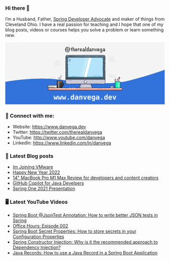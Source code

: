 ### Hi there 👋

I’m a Husband, Father, [Spring Developer Advocate](https://tanzu.vmware.com/developer/advocates/) and maker of things from Cleveland Ohio. I have a real passion for teaching and I hope that one of my blog posts, videos or courses helps you solve a problem or learn something new.

![Profile Header](./github_profile_header.png)

### 🤝 Connect with me:

- Website: https://www.danvega.dev
- Twitter: https://twitter.com/therealdanvega
- YouTube: http://www.youtube.com/danvega
- LinkedIn: https://www.linkedin.com/in/danvega

### 📝 Latest Blog posts

<!-- BLOG-POST-LIST:START -->
- [Im Joining VMware](https://www.danvega.dev/blog/2022/01/24/undefined)
- [Happy New Year 2022](https://www.danvega.dev/blog/2022/01/01/happy-new-year-2022)
- [14&quot; MacBook Pro M1 Max Review for developers and content creators](https://www.danvega.dev/blog/2021/11/15/macbook-pro-m1-max-review)
- [GitHub Copilot for Java Develpers](https://www.danvega.dev/blog/2021/11/08/github-copilot-java-developers)
- [Spring One 2021 Presentation](https://www.danvega.dev/blog/2021/08/30/spring-one-2021)
<!-- BLOG-POST-LIST:END -->

### 🖥 Latest YouTube Videos

<!-- YOUTUBE:START -->
- [Spring Boot @JsonTest Annotation: How to write better JSON tests in Spring](https://www.youtube.com/watch?v=AiiprfLqriY)
- [Office Hours: Episode 002](https://www.youtube.com/watch?v=rj4Lwb1Spp8)
- [Spring Boot Secret Properties: How to store secrets in your Configuration Properties](https://www.youtube.com/watch?v=PmGLn3ua_lU)
- [Spring Constructor Injection: Why is it the recommended approach to Dependency Injection?](https://www.youtube.com/watch?v=aX-bgylmprA)
- [Java Records: How to use a Java Record in a Spring Boot Application](https://www.youtube.com/watch?v=3NshiQIy7p4)
<!-- YOUTUBE:END -->

